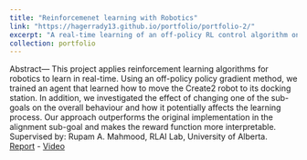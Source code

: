 ```yaml
---
title: "Reinforcemenet learning with Robotics"
link: "https://hagerrady13.github.io/portfolio/portfolio-2/"
excerpt: "A real-time learning of an off-policy RL control algorithm on a real robot(Create2).<br/>"
collection: portfolio
---
```


Abstract— This project applies reinforcement learning algorithms for robotics to learn in real-time. Using an off-policy policy gradient method, we trained an agent that learned how to move the Create2 robot to its docking station. In addition, we investigated the effect of changing one of the sub-goals on
the overall behaviour and how it potentially affects the learning process. Our approach outperforms the original implementation in the alignment sub-goal and makes the reward function more interpretable.  
Supervised by: Rupam A. Mahmood, RLAI Lab, University of Alberta.  
[Report](https://drive.google.com/file/d/1QLVAHcYskx1Y2uVcXv51jGBDc08CDtV2/view?usp=sharing) - [Video](https://www.youtube.com/watch?v=ui3c8Tn-Fqc&feature=youtu.be)  
